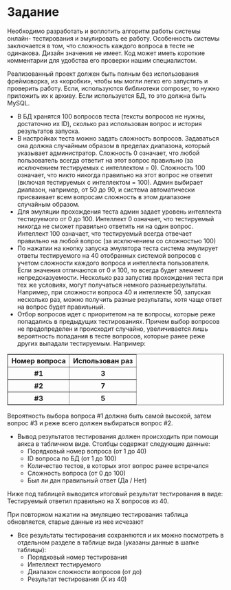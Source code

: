 # Задание
Необходимо разработать и воплотить алгоритм работы системы онлайн-
тестирования и эмулировать ее работу. Особенность системы заключается в том,
что сложность каждого вопроса в тесте не одинакова. Дизайн значения не имеет.
Код может иметь короткие комментарии для удобства его проверки нашим
специалистом.

Реализованный проект должен быть полным без использования фреймоворка,
из «коробки», чтобы мы могли легко его запустить и проверить работу. Если,
используются библиотеки composer, то нужно приложить их к архиву. Если
используется БД, то это должна быть MySQL.
* В БД хранятся 100 вопросов теста (тексты вопросов не нужны, достаточно их
ID), сколько раз использован вопрос и история результатов запуска.
* В настройках теста можно задать сложность вопросов. Задаваться она должна
случайным образом в пределах диапазона, который указывает
администратор. Сложность 0 означает, что любой пользователь всегда ответит
на этот вопрос правильно (за исключением тестируемых с интеллектом = 0).
Сложность 100 означает, что никто никогда правильно на этот вопрос не
ответит (включая тестируемых с интеллектом = 100). Админ выбирает
диапазон, например, от 50 до 90, и система автоматически присваивает всем
вопросам сложность в этом диапазоне случайным образом.
* Для эмуляции прохождения теста админ задает уровень интеллекта
тестируемого от 0 до 100. Интеллект 0 означает, что тестируемый никогда не
сможет правильно ответить ни на один вопрос. Интеллект 100 означает, что
тестируемый всегда отвечает правильно на любой вопрос (за исключением со
сложностью 100)
* По нажатии на кнопку запуска эмулятора теста система эмулирует ответы
тестируемого на 40 отобранных системой вопросов с учетом сложности
каждого вопроса и интеллекта пользователя. Если значения отличаются от 0 и
100, то всегда будет элемент непредсказуемости. Несколько раз запустив
прохождения теста при тех же условиях, могут получаться немного разныерезультаты. Например, при сложности вопроса 40 и интеллекте 50, запуская
несколько раз, можно получить разные результаты, хотя чаще ответ на вопрос
будет правильный.
* Отбор вопросов идет с приоритетом на те вопросы, которые реже попадались
в предыдущих тестированиях. Причем выбор вопросов не предопределен и
происходит случайно, увеличивается лишь вероятность попадания в тесте
вопросов, которые ранее реже других выпадали тестируемым. Например:
<table border="1">
    <tr>
        <th>Номер вопроса</th>
        <th>Использован раз</th>
    </tr>
    <tr>
        <th>#1</th>
        <th>3</th>
    </tr>
    <tr>
        <th>#2</th>
        <th>7</th>
    </tr>
    <tr>
        <th>#3</th>
        <th>5</th>
    </tr>
</table>
Вероятность выбора вопроса #1 должна быть самой высокой, затем вопрос #3
и реже всего должен выбираться вопрос #2.

* Вывод результатов тестирования должен происходить при помощи аякса в
табличном виде. Столбцы содержат следующие данные:
  - Порядковый номер вопроса (от 1 до 40)
  - ID вопроса по БД (от 1 до 100)
  - Количество тестов, в которых этот вопрос ранее встречался
  - Сложность вопроса (от 0 до 100)
  - Был ли дан правильный ответ (Да / Нет)

Ниже под таблицей выводится итоговый результат тестирования в виде:
Тестируемый ответил правильно на Х вопросов из 40.

При повторном нажатии на эмуляцию тестирования таблица обновляется,
старые данные из нее исчезают
* Все результаты тестирования сохраняются и их можно посмотреть в
отдельном разделе в таблице вида (указаны данные в шапке таблицы):
  - Порядковый номер тестирования
  - Интеллект тестируемого
  - Диапазон сложности вопросов (от до)
  - Результат тестирования (X из 40)